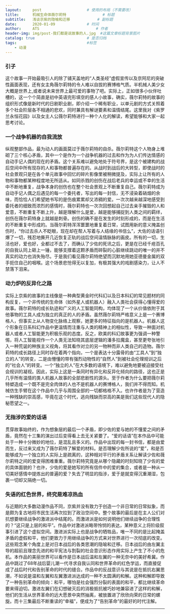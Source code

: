 ```yaml
---
layout:     post   				    # 使用的布局（不需要改）
title:      机械生命体薇尔莉特			     # 标题 
subtitle:   浅谈京紫的隐喻和迁移            # 副标题
date:       2020-01-09 			    # 时间
author:     ATS 						# 作者
header-img: img/post-我们都是说故事的人.jpg 	#这篇文章标题背景图片
catalog: true 						# 是否归档
tags:								#标签
    - 动漫
---
```


### 引子

  这个故事一开始最吸引人的除了铺天盖地的“人类圣经”虚假宣传以及京阿尼的突破性画面表现，还有女主角薇尔莉特的令人难以自拔的赛博格气质。半机械人美少女大概是世界上,或者说未来世界上最可爱的事物了吧。实际上，正如很多小伙伴吐槽的，这一个个简直是初中英语完形填空的感人小故事，确实，薇尔莉特的故事的组织形式像是新时代的日剧职业剧，即介绍一个稀有职业，以单元剧的方式关照着多个社会阶层各不相通的悲欢，同时兼具有解谜要素和温情结尾。这里我对《紫罗兰永恒花园》以及女主人公薇尔莉特进行一种个人化的解读，希望能够和大家一起思考讨论。



### 一个战争机器的自我流放

  纵观整部作品，最为动人的画面莫过于薇尔莉特的自杀。薇尔莉特这个人物身上堆砌了三个核心矛盾，其中一个是作为一个战争机器的过去和作为为人们传达情感的自动手记人偶的现在的矛盾。这个关系难以避免地处于符号界，是这个被建构的战后空间中所有现存的人和事物都普遍存在的。从战时到战后的大转型，即使战时的社会景观只是在各个单元故事中回忆的碎片影像里被稍微提及，实际上让所有的人物和事物都某种程度地无所适从。如同杀戮的创伤在战后老兵的幸运或不幸的生活中不断地重复，战争本身的创伤也在整个社会景观上不断重复自己。薇尔莉特成为自动手记人偶之后遇见的每一个委托者，写出的每一封信，无不浸染着硝烟的余味，而恰恰人们希望她书写的是伤痕累累却又浓稠的爱。一次次越来越深地感受到委托者的细致而浓烈的感情时，薇尔莉特也一次次回想起自己过去亲手摧毁的人和爱意，不断重复不断上升，越是理解什么是爱，越是能够捕捉到人类之间的羁绊，创伤在薇尔莉特身上就越是刺骨。创伤的确不是在发生的时刻形成的，而是在生活的不断重复中形成的。当薇尔莉特浑浑噩噩地重复着日常，试图用新的意义掩盖创伤时，“你过去杀人不眨眼，现在却在帮人写着与人结缘的书信么”，大佐的话语引爆了一切，残忍地撕开几近恢复正轨的战后空间温情脉脉的画皮。所有的一切，生活也好，爱也好，全都过不去了，而确认了少佐的死讯之后，更是在已经千疮百孔的自我认同上砸上一锤，能够支撑着这颗矛盾而碎裂的心脏继续跳动的唯一的并不真实的动力也消失殆尽。于是我们看见薇尔莉特绝望而沉默地用她亚德曼金属的双手扼住自己的咽喉。这个场景悲怆得无以复加，有极其强大的戏剧感染力，让人不禁落下泪来。

### 动力炉的反异化之路

  实际上京紫的故事的主线像是一种典型黄金时代科幻以及日本科幻的常见题材的同构反复，一个非传统的生命体（如外星人或机器人）融入人类社会获得心懂得爱的故事。薇尔莉特的成长轨迹和广义的人工智能同构，均体现了一个从价值依附于其他事物的工具人成为独立的真正的人的矛盾。虽然薇尔莉特严格意义上是一个赛博格人，但事实上从人物变化脉络上观察，她更多的特征指向的是机器人。机器人这个形象在日系科幻作品中更温情而注重与人类的精神上的相似性，导致一种面对机器人或者人工智能更为积极乐观的态度。反之，欧美的科幻故事更为强调一种警惕，将人工智能视作一个人类无法知晓其底层逻辑的潘多拉魔盒，甚至更夸张地引入一种荒诞的种族主义视角，将其看作对立的另一物种而非人类自己的造物。薇尔莉特的成长路径上同时存在着两个指向，一个是表达十分露骨的由“工具人”到“独立的人”的转变，二是由懵懂的带有强烈动物性的“自然人”到被社会伦理规训之后的“社会人”的转变。一个“独立的人”在大多数的语境下，难以避免地要被迫接受社会规训的凝视。因此，实际上这是一条同时有异化和反异化倾向的路径，这也正是几乎所有温情的类人机器人故事的全部悲剧性的源头。至于作者为什么要把薇尔莉特塑造成一个既不是完全肉体的人也不是机器人的赛博格人，我们并不得而知。机械仿生手臂在这个作品中几乎与周围全部的一切都格格不入。也许作者是为了营造一种残缺的崇高感，毕竟在这个时代，逃向残缺而崇高的美是我们这些现代人的隐秘愿望之一。

### 无指涉的爱的话语

  贯穿故事始终的，作为想象层的最后一个矛盾，即少佐的爱与她的不懂爱之间的矛盾，竟然在十三集的演出过后变得看上去无关紧要了。“爱的话语”在本作品中可能处于一种十分微妙的地位，是混乱且多义的。作品中出现的每一封书信，都是由爱而生，反过来又成为了薇尔莉特了解爱的材料。是否理解少佐所说的“爱”，和是否能够成为一个独立的人实际上是疏离的，这种相对平行的矛盾关系让解读少佐和薇尔莉特之间的爱变得困难重重。薇尔莉特究竟是从哪个隐藏的时刻知晓了少佐的爱的具体面貌的？也许，少佐的爱是她写的所有信件中的爱的集合，或者是一种从一切美好感情中提炼出的普遍的爱？失去了明显的指涉，爱于是就变得沉重潮湿，包裹一切却又隔绝一切。

### 失语的红色世界，终究是难凉热血

  与近期的大多数动漫作品不同，京紫并没有致力于创造一个非日常的日常拟象，而是颇为复古地将市民生活再次拉到了政治空间中。整个故事的最后是在主人公们对抗想要继续战争的激进派中结尾的。而激进派是如何说明他们继续战争的合理性的？“这只是上层的和平”。作品中对激进派略带怜悯的表达，某种意义上将阶级叙事引进了这个虚拟空间。激进派实际上也是战争的牺牲品，唯一不同的是比起掩盖矛盾的虚假和平，他们更致力于用继续战争的方式来对世界进行一次彻底的改变。这些观念某个角度上是对日本战后的各类思潮的隐喻和迁移。日本战后的由左翼主导的超前且理念先进的和平宪法与割裂的社会意识形态作用实际上产生了不小的危机。本作品的美丽世界可以看作是日本战后温和左翼的一种无奈中的美好希冀。作品中跳过了68年战后婴儿潮一代寻求自我认同和世界革命的红色学运，而直接促成了战后时代和告别革命的时代的缝合。作品中的反战意识与其说是在抵抗右翼思潮，不如说是温和左翼和左翼激进派达成的一种不太圆满的和解。这种和解即导致了一种告别革命的倾向：和平，哪怕是社会强烈分裂的表面的和平，都比继续革命要来得迫切。激进左翼们在幻想破灭后的消极抵抗被巧妙地兼容进了这样的和解，他们的生活从世界革命的远大愿景中突然抽离，被放置进了欣欣向荣的日常的螺旋。而十三集最后不断重读的“幸福”，便成为了“告别革命”的最好的时代注解。


---

>
